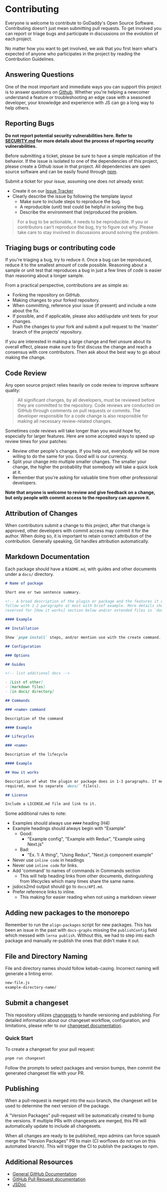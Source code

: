 # Contributing

Everyone is welcome to contribute to GoDaddy's Open Source Software.
Contributing doesn't just mean submitting pull requests. To get involved you can
report or triage bugs and participate in discussions on the evolution of each
project.

No matter how you want to get involved, we ask that you first learn what's
expected of anyone who participates in the project by reading the Contribution
Guidelines.

## Answering Questions

One of the most important and immediate ways you can support this project is to
answer questions on  [Github][issues]. Whether you're helping a newcomer
understand a feature or troubleshooting an edge case with a seasoned developer,
your knowledge and experience with JS can go a long way to help others.

## Reporting Bugs

**Do not report potential security vulnerabilities here. Refer to
[SECURITY.md](./SECURITY.md) for more details about the process of reporting
security vulnerabilities.**

Before submitting a ticket, please be sure to have a simple replication of the
behavior. If the issue is isolated to one of the dependencies of this project,
please create a Github issue in that project. All dependencies are open source
software and can be easily found through [npm].

Submit a ticket for your issue, assuming one does not already exist:

- Create it on our [Issue Tracker][issues]
- Clearly describe the issue by following the template layout
  - Make sure to include steps to reproduce the bug.
  - A reproducible (unit) test could be helpful in solving the bug.
  - Describe the environment that (re)produced the problem.

> For a bug to be actionable, it needs to be reproducible. If you or
> contributors can't reproduce the bug, try to figure out why. Please take care
> to stay involved in discussions around solving the problem.

## Triaging bugs or contributing code

If you're triaging a bug, try to reduce it. Once a bug can be reproduced, reduce
it to the smallest amount of code possible. Reasoning about a sample or unit
test that reproduces a bug in just a few lines of code is easier than reasoning
about a longer sample.

From a practical perspective, contributions are as simple as:

- Forking the repository on GitHub.
- Making changes to your forked repository.
- When committing, reference your issue (if present) and include a note about
  the fix.
- If possible, and if applicable, please also add/update unit tests for your
  changes.
- Push the changes to your fork and submit a pull request to the 'master' branch
  of the projects' repository.

If you are interested in making a large change and feel unsure about its overall
effect, please make sure to first discuss the change and reach a consensus with
core contributors. Then ask about the best way to go about making the change.

## Code Review

Any open source project relies heavily on code review to improve software
quality:

> All significant changes, by all developers, must be reviewed before they are
> committed to the repository. Code reviews are conducted on GitHub through
> comments on pull requests or commits. The developer responsible for a code
> change is also responsible for making all necessary review-related changes.

Sometimes code reviews will take longer than you would hope for, especially for
larger features. Here are some accepted ways to speed up review times for your
patches:

- Review other people's changes. If you help out, everybody will be more willing
  to do the same for you. Good will is our currency.
- Split your change into multiple smaller changes. The smaller your change, the
  higher the probability that somebody will take a quick look at it.
- Remember that you're asking for valuable time from other professional
  developers.

**Note that anyone is welcome to review and give feedback on a change, but only
people with commit access to the repository can approve it.**

## Attribution of Changes

When contributors submit a change to this project, after that change is
approved, other developers with commit access may commit it for the author. When
doing so, it is important to retain correct attribution of the contribution.
Generally speaking, Git handles attribution automatically.

## Markdown Documentation

Each package should have a `README.md`, with guides and other documents under a
`docs/` directory.

```md
# Name of package

Short one or two sentence summary.

<!-- A broad description of the plugin or package and the features it enables can
follow with 1-2 paragraphs at most with brief example. More details should be
reserved for [How it works] section below and/or extended files in `docs/`. -->

#### Example

## Installation

Show `pnpm install` steps, and/or mention use with the create command.

## Configuration

### Options

## Guides

<!-- list additional docs -->

- [List of other]
- [markdown files]
- [in docs/ directory]

## Commands

### <name> command

Description of the command

#### Example

## Lifecycles

### <name>

Description of the lifecycle

#### Example

## How it works

Description of what the plugin or package does in 1-3 paragraphs. If more is
required, move to separate `docs/` file(s).

## License

Include a LICENSE.md file and link to it.
```

Some additional rules to note:

- Examples should always use `####` heading (H4)
- Example headings should always begin with "Example"
  - Good:
    - "Example config", "Example with Redux", "Example using Next.js"
  - Bad:
    - "Ex. 1: A thing", "Using Redux", "Next.js component example"
- Never use `inline code` in headings
- Never use `inline code` for links.
- Add 'command' to names of commands in Commands section
  - This will help heading links from other documents, distinguishing from
    lifecycles which many times share the same name.
- jsdocs2md output should go to `docs/API.md`.
- Prefer reference links to inline.
  - This making for easier reading when not using a markdown viewer
  
## Adding new packages to the monorepo

Remember to run the `align-packages` script for new packages. This has been an
issue in the past with `docs-graphs` missing the `publishConfig` field which
messed with `lerna publish`. Without this, we had to step into each package and
manually re-publish the ones that didn't make it out.

## File and Directory Naming

File and directory names should follow kebab-casing. Incorrect naming will
generate a linting error.

```md
new-file.js
example-directory-name/
```

## Submit a changeset

This repository utilizes [changesets] to handle versioning and publishing. 
For detailed information about our changeset workflow, configuration, and limitations, 
please refer to our [changeset documentation](./docs/changeset.md).

### Quick Start

To create a changeset for your pull request:

```bash
pnpm run changeset
```

Follow the prompts to select packages and version bumps, then commit the generated 
changeset file with your PR.

## Publishing

When a pull-request is merged into the `main` branch, the changeset will be used
to determine the next version of the package.

A "Version Packages" pull-request will be automatically created to bump the
versions.
If multiple PRs with changesets are merged, this PR will automatically update to
include all changesets.

When all changes are ready to be published, repo admins can force squash merge
the "Version Packages" PR to main (CI worflows do not run on this automated branch).
This will trigger the CI to publish the packages to npm.

## Additional Resources

- [General GitHub Documentation](https://help.github.com/)
- [GitHub Pull Request documentation](https://help.github.com/send-pull-requests/)
- [JSDoc]

[issues]: https://github.com/godaddy/javascript/issues
[JSDoc]: https://jsdoc.app/
[npm]: http://npmjs.org/
[style]: https://github.com/godaddy/javascript/#godaddy-style
[changesets]: https://github.com/changesets/changesets
